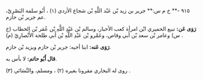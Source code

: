 ٩١٥ -** خ م س:** جرير بن زيد بْن عَبْد اللَّهِ بْن شجاع الأزدي (١) ، أَبُو سلمة البَصْرِيّ، عم جرير بْن حازم.

**رَوَى عَن:** تبيع الحميري ابْن امرأة كعب الأحبار، وسالم بْن عَبْدِ اللَّهِ بْن عُمَر بْن الخطاب (خ س) وعامر بْن سعد بْن أَبي وقاص، وعَمْرو بْن عَبْدِ اللَّهِ بْن أَبي طلحة الأَنْصارِيّ (م) .

**رَوَى عَنه:** ابنا أخيه: جرير بْن حازم ويزيد بْن حازم.

**قال أَبُو حاتم:** لا بأس به.

روى له البخاري مقرونا بغيره (٢) ، ومسلم، والنَّسَائي (٣) .